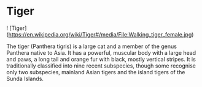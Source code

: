 # Tiger

! [Tiger] (https://en.wikipedia.org/wiki/Tiger#/media/File:Walking_tiger_female.jpg)

The tiger (Panthera tigris) is a large cat and a member of the genus Panthera native to Asia. It has a powerful, muscular body with a large head and paws, a long tail and orange fur with black, mostly vertical stripes. It is traditionally classified into nine recent subspecies, though some recognise only two subspecies, mainland Asian tigers and the island tigers of the Sunda Islands.